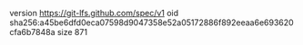 version https://git-lfs.github.com/spec/v1
oid sha256:a45be6dfd0eca07598d9047358e52a05172886f892eeaa6e693620cfa6b7848a
size 871
